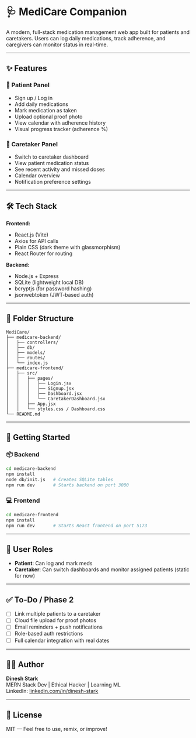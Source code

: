 # 🩺 MediCare Companion

A modern, full-stack medication management web app built for patients and caretakers. Users can log daily medications, track adherence, and caregivers can monitor status in real-time.

---

## ✨ Features

### 🔹 Patient Panel
- Sign up / Log in
- Add daily medications
- Mark medication as taken
- Upload optional proof photo
- View calendar with adherence history
- Visual progress tracker (adherence %)

### 🔹 Caretaker Panel
- Switch to caretaker dashboard
- View patient medication status
- See recent activity and missed doses
- Calendar overview
- Notification preference settings

---

## 🛠️ Tech Stack

**Frontend:**
- React.js (Vite)
- Axios for API calls
- Plain CSS (dark theme with glassmorphism)
- React Router for routing

**Backend:**
- Node.js + Express
- SQLite (lightweight local DB)
- bcryptjs (for password hashing)
- jsonwebtoken (JWT-based auth)

---

## 📁 Folder Structure

```
MediCare/
├── medicare-backend/
│   ├── controllers/
│   ├── db/
│   ├── models/
│   ├── routes/
│   └── index.js
├── medicare-frontend/
│   ├── src/
│   │   ├── pages/
│   │   │   ├── Login.jsx
│   │   │   ├── Signup.jsx
│   │   │   ├── Dashboard.jsx
│   │   │   └── CaretakerDashboard.jsx
│   │   ├── App.jsx
│   │   └── styles.css / Dashboard.css
└── README.md
```

---

## 🚀 Getting Started

### 📦 Backend

```bash
cd medicare-backend
npm install
node db/init.js   # Creates SQLite tables
npm run dev       # Starts backend on port 3000
```

### 💻 Frontend

```bash
cd medicare-frontend
npm install
npm run dev       # Starts React frontend on port 5173
```

---

## 🔐 User Roles

- **Patient**: Can log and mark meds
- **Caretaker**: Can switch dashboards and monitor assigned patients (static for now)

---

## ✅ To-Do / Phase 2

- [ ] Link multiple patients to a caretaker
- [ ] Cloud file upload for proof photos
- [ ] Email reminders + push notifications
- [ ] Role-based auth restrictions
- [ ] Full calendar integration with real dates

---

## 👨‍💻 Author

**Dinesh Stark**  
MERN Stack Dev | Ethical Hacker | Learning ML  
LinkedIn: [linkedin.com/in/dinesh-stark](https://linkedin.com/in/nunnadineshkumar)

---

## 📄 License

MIT — Feel free to use, remix, or improve!
